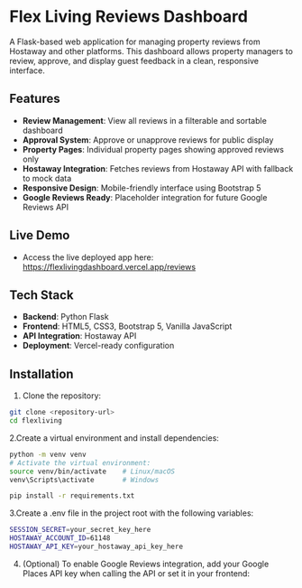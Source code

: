 # Flex Living Reviews Dashboard

A Flask-based web application for managing property reviews from Hostaway and other platforms. This dashboard allows property managers to review, approve, and display guest feedback in a clean, responsive interface.

## Features

- **Review Management**: View all reviews in a filterable and sortable dashboard
- **Approval System**: Approve or unapprove reviews for public display
- **Property Pages**: Individual property pages showing approved reviews only
- **Hostaway Integration**: Fetches reviews from Hostaway API with fallback to mock data
- **Responsive Design**: Mobile-friendly interface using Bootstrap 5
- **Google Reviews Ready**: Placeholder integration for future Google Reviews API

## Live Demo
- Access the live deployed app here: https://flexlivingdashboard.vercel.app/reviews



## Tech Stack

- **Backend**: Python Flask
- **Frontend**: HTML5, CSS3, Bootstrap 5, Vanilla JavaScript
- **API Integration**: Hostaway API
- **Deployment**: Vercel-ready configuration

## Installation

1. Clone the repository:
```bash
git clone <repository-url>
cd flexliving
```
2.Create a virtual environment and install dependencies:
```bash
python -m venv venv
# Activate the virtual environment:
source venv/bin/activate    # Linux/macOS
venv\Scripts\activate       # Windows

pip install -r requirements.txt

```
3.Create a .env file in the project root with the following variables:
```bash
SESSION_SECRET=your_secret_key_here
HOSTAWAY_ACCOUNT_ID=61148
HOSTAWAY_API_KEY=your_hostaway_api_key_here
```
4. (Optional) To enable Google Reviews integration, add your Google Places API key when calling the API or set it in your frontend:


